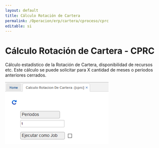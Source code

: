 ```yaml
---
layout: default
title: Cálculo Rotación de Cartera
permalink: /Operacion/erp/cartera/cproceso/cprc
editable: si
---
```


# Cálculo Rotación de Cartera - CPRC

Cálculo estadístico de la Rotación de Cartera, disponibilidad de recursos etc. Este cálculo se puede solicitar para X cantidad de meses o periodos anteriores cerrados.


![](CPRC.png)







